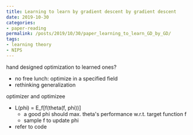 ```yaml
---
title: Learning to learn by gradient descent by gradient descent
date: 2019-10-30
categories:
- paper-reading
permalink: /posts/2019/10/30/paper_learning_to_learn_GD_by_GD/
tags:
- learning theory
- NIPS
---
```



hand designed optimization to learned ones?
- no free lunch: optimize in a specified field
- rethinking generalization

optimizer and optimizee
- L(phi) = E_f[f(theta(f, phi))]
    - a good phi should max. theta's performance w.r.t. target function f
    - sample f to update phi
- refer to code
